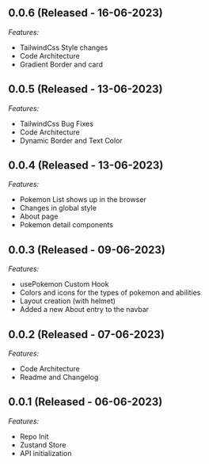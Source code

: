 ## 0.0.6 (Released - 16-06-2023)

_Features:_

-   TailwindCss Style changes
-   Code Architecture
-   Gradient Border and card

## 0.0.5 (Released - 13-06-2023)

_Features:_

-   TailwindCss Bug Fixes
-   Code Architecture
-   Dynamic Border and Text Color

## 0.0.4 (Released - 13-06-2023)

_Features:_

-   Pokemon List shows up in the browser
-   Changes in global style
-   About page
-   Pokemon detail components

## 0.0.3 (Released - 09-06-2023)

_Features:_

-   usePokemon Custom Hook
-   Colors and icons for the types of pokemon and abilities
-   Layout creation (with helmet)
-   Added a new About entry to the navbar

## 0.0.2 (Released - 07-06-2023)

_Features:_

-   Code Architecture
-   Readme and Changelog

## 0.0.1 (Released - 06-06-2023)

_Features:_

-   Repo Init
-   Zustand Store
-   API initialization
